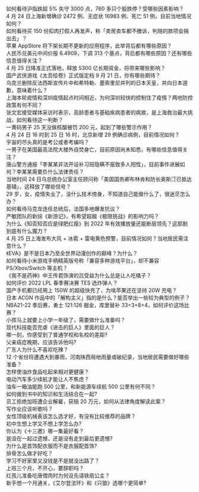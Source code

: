如何看待沪指跌超 5% 失守 3000 点，760 多只个股跌停？受哪些因素影响？  
4 月 24 日上海新增确诊 2472 例、无症状 16983 例、死亡 51 例，目前当地情况如何？  
如何看待买 150 份扣肉打假人再发声，称「卖房卖车都不撤诉，判赔的款项会捐出去」？  
苹果 AppStore 将下架长期不更新的应用程序，此举背后都有哪些原因？  
人民币兑美元中间价报 6.4909，下调 313 个基点，背后都有哪些原因？还有哪些信息值得关注？  
4 月 25 日降准正式落地，释放 5300 亿长期资金，将带来哪些影响？  
国产武侠游戏《太吾绘卷》正式版定档 9 月 21 日，你有哪些期待？  
乌克兰删除反法西斯宣传片中和希特勒、墨索里尼并列的日本天皇，并向日本道歉，意味着什么？  
上海本轮疫情和深圳疫情起点时间相近，为何深圳较快的控制住了疫情？两地防控政策有何不同？  
张文宏接受媒体采访时表示，高龄患者与基础疾病患者的病故，是上海救治最大挑战，如何看待这一判断？  
一黄码男子 25 天没做核酸被罚 200 元，起到了哪些警示作用？  
4 月 24 日 16 时到 25 日 16 时，北京新增 29 例确诊病例，目前情况如何？  
宇宙的尽头真的是考公或者考编吗？  
一男子在美国最高法院大楼外自焚身亡，目前原因尚未知悉，有哪些信息值得关注？  
唐山警方通报「李某某非法开设补习班隐瞒不报致多人阳性」，目前事件进展如何？李某某需要负什么法律责任？  
当地时间 24 日乌总统办公室主任顾问称「美国国务卿布林肯和防长奥斯汀已抵达基辅」，这释放了哪些信号？  
29 岁，女，疫情失业了，没什么技术傍身，不知道自己能做什么了，很迷茫怎么办？  
如何看待马克龙连任总统后，法国多地爆发抗议？  
严敏团队的新综《新游记》，有希望超越《极限挑战》的影响力吗？  
为什么《知否知否应是绿肥红瘦》到 2022 年有效播放量还能断层领先？这部剧到底有什么魔力？  
4 月 25 日上海发布大风 + 冰雹 + 雷电黄色预警，目前情况如何？当地居民需注意什么？  
《EVA》是不是日本乃至全世界动漫创作的巅峰？为什么？  
如何看待小米游戏手柄精英版号称「兼容多种游戏平台」，却不兼容 PS/Xbox/Switch 等主机？  
《我不是药神》中王传君饰演的吕受益为什么总是让人吃橘子？  
如何评价 2022 LPL 春季赛决赛 TES 选炸弹人？  
国产手机都已经用上 150W 的超级快充了，为啥苹果还在坚持 20W 充电？  
日本 ACGN 作品中的「解构主义」指的是什么？能否举出一些较为典型的例子？  
NBA21-22 季后赛，勇士 121:126 掘金，库里替补 33+3+8+4，如何评价这场比赛？  
小孩马上就要上小学一年级了，需要做什么准备吗？  
现代科技能否完虐《进击的巨人》里面的巨人？  
哪一刻，你感受到了普通学校和名校的差距?  
父亲癌症晚期，应该告诉他吗?  
广东人为什么不喜欢吃辣？  
12 个省份将遭遇大到暴雨，河南陕西局地雨量或破纪录，当地居民需要做好哪些准备？  
怎样使油炸食品吃起来相对更健康？  
电动汽车多少续航才能让人不焦虑？  
油车一箱油能跑 500 公里，和新能源车续航 500 公里有何不同？  
如何做到书中的知识和生活结合在一起?  
员工拒绝加班遭企业解雇，获赔 20 万元，如何从法律角度解读此案？  
写作业应该听歌吗？  
女性顶级机械表该怎么选才好，有没有比较推荐的品牌？  
初中生想上学又不想上学怎么办?  
你认为《十三邀》哪一集最好看？  
是没在一起过遗憾，还是没有走到最后更遗憾?  
为什么是首饰配衣服而不是衣服配首饰?  
排骨怎么做才好吃？  
学习不好家里又没钱是不是就没出路了？  
上班三个月，不开心，要辞职吗？  
红孩儿准备吃唐僧肉时为何没先请铁扇公主？  
新手想一个月通关，《艾尔登法环》和《只狼》选哪个更简单?  
